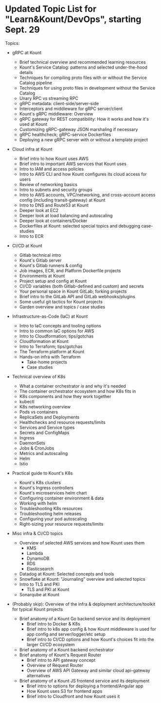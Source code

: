 # Updated Topic List for "Learn&Kount/DevOps", starting Sept. 29

Topics:

* gRPC at Kount
    * Brief technical overview and recommended learning resources
    * Kount's Service Catalog: patterns and selected under-the-hood details
    * Techniques for compiling proto files with or without the Service Catalog pipeline
    * Techniques for using proto files in development without the Service Catalog
    * Unary RPC vs streaming RPC
    * gRPC metadata: client-side/server-side
    * Interceptors and middleware for gRPC server/client
    * Kount's gRPC middleware: Overview
    * gRPC gateway for REST compatibility: How it works and how it's used at Kount
    * Customizing gRPC-gateway JSON marshaling if necessary
    * gRPC healthcheck; gRPC-service Dockerfiles
    * Deploying a new gRPC server with or without a template project

* Cloud infra at Kount
    * Brief intro to how Kount uses AWS
    * Brief intro to important AWS services that Kount uses
    * Intro to IAM and access policies
    * Intro to AWS CLI and how Kount configures its cloud access for users
    * Review of networking basics
    * Intro to subnets and security groups
    * Intro to AWS accounts, VPC/networking, and cross-account access config (including transit-gateway) at Kount
    * Intro to DNS and Route53 at Kount
    * Deeper look at EC2
    * Deeper look at load balancing and autoscaling
    * Deeper look at containers/Docker
    * Dockerfiles at Kount: selected special topics and debugging case-studies
    * Intro to ECR

* CI/CD at Kount
    * Gitlab technical intro
    * Kount's Gitlab server
    * Kount's Gitlab runners & config
    * Job images, ECR, and Platform Dockerfile projects
    * Environments at Kount
    * Project setup and config at Kount
    * CI/CD variables (both Gitlab-defined and custom) and secrets
    * Your personal space in Kount GitLab; forking projects
    * Brief intro to the GitLab API and GitLab webhooks/plugins
    * Some useful git tactics for Kount projects
    * Garden overview and topics / case studies

* Infrastructure-as-Code (IaC) at Kount
    * Intro to IaC concepts and tooling options
    * Intro to common IaC options for AWS
    * Intro to Cloudformation; tips/gotchas
    * Cloudformation at Kount
    * Intro to Terraform; tips/gotchas
    * The Terraform platform at Kount
    * Hands-on infra with Terraform
        * Take-home projects
        * Case studies

* Technical overview of K8s
    * What a container orchestrator *is* and why it's needed
    * The container orchestrator ecosystem and how K8s fits in
    * K8s components and how they work together
    * kubectl
    * K8s networking overview
    * Pods vs containers
    * ReplicaSets and Deployments
    * Healthchecks and resource requests/limits
    * Services and Service types
    * Secrets and ConfigMaps
    * Ingress
    * DaemonSets
    * Jobs & CronJobs
    * Metrics and autoscaling
    * Helm
    * Istio

* Practical guide to Kount's K8s
    * Kount's K8s clusters
    * Kount's Ingress controllers
    * Kount's microservices helm chart
    * Configuring container environment & data
    * Working with helm
    * Troubleshooting K8s resources
    * Troubleshooting helm releases
    * Configuring your pod autoscaling
    * Right-sizing your resource requests/limits

* Misc infra & CI/CD topics
    * Overview of selected AWS services and how Kount uses them
        * KMS
        * Lambda
        * DynamoDB
        * RDS
        * Elasticsearch
    * Datadog at Kount: Selected concepts and tools
    * Snowflake at Kount: "Journaling" overview and selected topics
    * Intro to TLS and PKI
        * TLS and PKI at Kount
    * Sonarqube at Kount

* (Probably skip): Overview of the infra & deployment architecture/toolkit for typical Kount projects
    * Brief anatomy of a Kount Go backend service and its deployment
        * Brief intro to Docker & K8s
        * Brief intro to k8s app config & how Kount middleware is used for app config and server/logger/etc setup
        * Brief intro to CI/CD options and how Kount's choices fit into the larger CI/CD ecosystem
    * Brief anatomy of a Kount backend orchestrator
    * Brief anatomy of Kount's Request Router
        * Brief intro to API gateway concept
        * Overview of Request Router
        * Overview of AWS API Gateway and similar cloud api-gateway alternatives
    * Brief anatomy of a Kount JS frontend service and its deployment
        * Brief intro to options for deploying a frontend/Angular app
        * How Kount uses S3 for frontend apps
        * Brief intro to Cloudfront and how Kount uses it